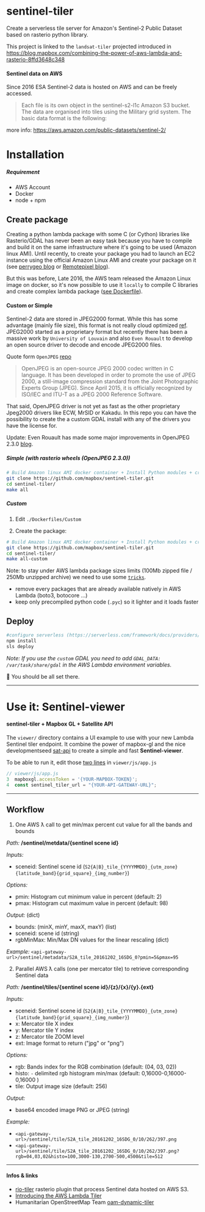 # sentinel-tiler
Create a serverless tile server for Amazon's Sentinel-2 Public Dataset based on rasterio python library.

This project is linked to the `landsat-tiler` projected introduced in https://blog.mapbox.com/combining-the-power-of-aws-lambda-and-rasterio-8ffd3648c348

#### Sentinel data on AWS

Since 2016 ESA Sentinel-2 data is hosted on AWS and can be freely accessed.

> Each file is its own object in the sentinel-s2-l1c Amazon S3 bucket. The data are organised into tiles using the Military grid system. The basic data format is the following:

more info: https://aws.amazon.com/public-datasets/sentinel-2/

# Installation

##### Requirement
  - AWS Account
  - Docker
  - node + npm


## Create package

Creating a python lambda package with some C (or Cython) libraries like Rasterio/GDAL has never been an easy task because you have to compile and build it on the same infrastructure where it's going to be used (Amazon linux AMI). Until recently, to create your package you had to launch an EC2 instance using the official Amazon Linux AMI and create your package on it (see [perrygeo blog](http://www.perrygeo.com/running-python-with-compiled-code-on-aws-lambda.html) or [Remotepixel blog](https://remotepixel.ca/blog/landsat8-ndvi-20160212.html)).

But this was before, Late 2016, the AWS team released the Amazon Linux image on docker, so it's now possible to use it `locally` to compile C libraries and create complex lambda package ([see Dockerfile](https://github.com/mapbox/sentinel-tiler/blob/master/Dockerfiles/Simple)).

#### Custom or Simple
Sentinel-2 data are stored in JPEG2000 format. While this has some advantage (mainly file size), this format is not really cloud optimized [ref](https://trac.osgeo.org/gdal/wiki/CloudOptimizedGeoTIFF). JPEG2000 started as a proprietary format but recently there has been a massive work by `University of Louvain` and also `Even Rouault` to develop an open source driver to decode and encode JPEG2000 files.

Quote form `OpenJPEG` [repo](https://github.com/uclouvain/openjpeg)
>OpenJPEG is an open-source JPEG 2000 codec written in C language. It has been developed in order to promote the use of JPEG 2000, a still-image compression standard from the Joint Photographic Experts Group (JPEG). Since April 2015, it is officially recognized by ISO/IEC and ITU-T as a JPEG 2000 Reference Software.

That said, OpenJPEG driver is not yet as fast as the other proprietary Jpeg2000 drivers like ECW, MrSID or Kakadu. In this repo you can have the possibility to create the a custom GDAL install with any of the drivers you have the license for.

Update: Even Rouault has made some major improvements in OpenJPEG 2.3.0 [blog](https://erouault.blogspot.ca/2017/10/optimizing-jpeg2000-decoding.html).

##### Simple (with rasterio wheels (OpenJPEG 2.3.0))

```bash
# Build Amazon linux AMI docker container + Install Python modules + create package
git clone https://github.com/mapbox/sentinel-tiler.git
cd sentinel-tiler/
make all
```

##### Custom

1. Edit `./Dockerfiles/Custom`

2. Create the package:

```bash
# Build Amazon linux AMI docker container + Install Python modules + create package
git clone https://github.com/mapbox/sentinel-tiler.git
cd sentinel-tiler/
make all-custom
```

Note: to stay under AWS lambda package sizes limits (100Mb zipped file / 250Mb unzipped archive) we need to use some [`tricks`](https://github.com/mapbox/landsat-tiler/blob/e4eebb512f51c55d95607daa483a14d2091fa0a1/Dockerfile#L30).
- remove every packages that are already available natively in AWS Lambda (boto3, botocore ...)
- keep only precompiled python code (`.pyc`) so it lighter and it loads faster

## Deploy

```bash
#configure serverless (https://serverless.com/framework/docs/providers/aws/guide/credentials/)
npm install
sls deploy
```

*Note: If you use the `custom` GDAL you need to add `GDAL_DATA: /var/task/share/gdal` in the AWS Lambda environment variables.*

:tada: You should be all set there.

---
# Use it: Sentinel-viewer

#### sentinel-tiler + Mapbox GL + Satellite API

The `viewer/` directory contains a UI example to use with your new Lambda Sentinel tiler endpoint. It combine the power of mapbox-gl and the nice developmentseed [sat-api](https://github.com/sat-utils/sat-api) to create a simple and fast **Sentinel-viewer**.


To be able to run it, edit those [two lines](https://github.com/mapbox/sentinel-tiler/blob/master/viewer/js/app.js#L3-L4) in `viewer/js/app.js`
```js
// viewer/js/app.js
3  mapboxgl.accessToken = '{YOUR-MAPBOX-TOKEN}';
4  const sentinel_tiler_url = "{YOUR-API-GATEWAY-URL}";
```

---
## Workflow

1. One AWS ƛ call to get min/max percent cut value for all the bands and bounds

  *Path:* **/sentinel/metdata/{sentinel scene id}**

  *Inputs:*

  - sceneid: Sentinel scene id (`S2{A|B}_tile_{YYYYMMDD}_{utm_zone}{latitude_band}{grid_square}_{img_number}`)

  *Options:*

  - pmin: Histogram cut minimum value in percent (default: 2)  
  - pmax: Histogram cut maximum value in percent (default: 98)  

  *Output:* (dict)

  - bounds: (minX, minY, maxX, maxY) (list)
  - sceneid: scene id (string)
  - rgbMinMax: Min/Max DN values for the linear rescaling (dict)

  *Example:* `<api-gateway-url>/sentinel/metadata/S2A_tile_20161202_16SDG_0?pmin=5&pmax=95`

2. Parallel AWS ƛ calls (one per mercator tile) to retrieve corresponding Sentinel data

  *Path:* **/sentinel/tiles/{sentinel scene id}/{z}/{x}/{y}.{ext}**

  *Inputs:*

  - sceneid: Sentinel scene id (`S2{A|B}_tile_{YYYYMMDD}_{utm_zone}{latitude_band}{grid_square}_{img_number}`)
  - x: Mercator tile X index
  - y: Mercator tile Y index
  - z: Mercator tile ZOOM level
  - ext: Image format to return ("jpg" or "png")

  *Options:*

  - rgb: Bands index for the RGB combination (default: (04, 03, 02))
  - histo: `-` delimited rgb histogram min/max (default: 0,16000-0,16000-0,16000 )
  - tile: Output image size (default: 256)

  *Output:*

  - base64 encoded image PNG or JPEG (string)

  *Example:*
  - `<api-gateway-url>/sentinel/tile/S2A_tile_20161202_16SDG_0/10/262/397.png`
  - `<api-gateway-url>/sentinel/tile/S2A_tile_20161202_16SDG_0/10/262/397.png?rgb=04,03,02&histo=100,3000-130,2700-500,4500&tile=512`


---

#### Infos & links
- [rio-tiler](https://github.com/mapbox/rio-tiler) rasterio plugin that process Sentinel data hosted on AWS S3.
- [Introducing the AWS Lambda Tiler](https://hi.stamen.com/stamen-aws-lambda-tiler-blog-post-76fc1138a145)
- Humanitarian OpenStreetMap Team [oam-dynamic-tiler](https://github.com/hotosm/oam-dynamic-tiler)
